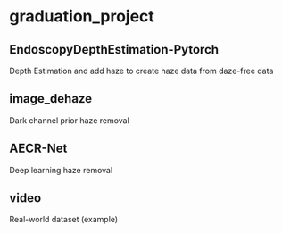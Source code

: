 # graduation_project

## EndoscopyDepthEstimation-Pytorch

Depth Estimation and add haze to create haze data from daze-free data

## image_dehaze

Dark channel prior haze removal

## AECR-Net

Deep learning haze removal

## video

Real-world dataset (example)